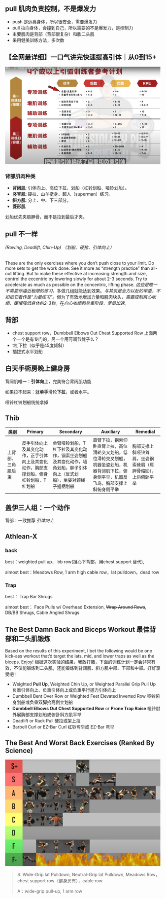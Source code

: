 

## pull  肌肉负责控制，不是爆发力

* push 是远离身体，所以很安全，需要爆发力
* pull 拉向身体，会撞到自己，所以需要的不是爆发力，是控制力
* 主要肌肉是背部（背部很复杂）和肱二头肌
* 采用健美训练方法，多次数

## 【全网最详细】一口气讲完快速提高引体｜从0到15+

![image-20250731132000858](images/image-20250731132000858.png)

### 背部肌肉种类

* **背阔肌**: 引体向上、高位下拉、划船（杠铃划船、哑铃划船）。
* **竖脊肌**: 硬拉、山羊挺身、超人（superman）练习。
* **斜方肌**: 分上、中、下三部分。
* **菱形肌**

划船优先夹肩胛骨，而不是拉到最后才夹。

##  pull 不一样

######  (Rowing, Deadlift, Chin-Up) （划船、硬拉、引体向上）

These are the only exercises where you don’t push close to your limit. Do more sets to get the work done. See it more as “strength practice” than all-out lifting. But to make these effective at increasing strength and size, control the eccentric by lowering slowly for about 2-3 seconds. Try to accelerate as much as possible on the concentric, lifting phase.
*这些是唯一不需要你逼近极限的练习*。多做几组就能达到效果。*与其说是全力以赴的举重，不如把它看作是“力量练习”*。但为了有效地增加力量和肌肉块头，*需要控制离心收缩，缓慢降低身体约2-3秒*。在*向心收缩和举重阶段，尽量加速*。



##  背部

* chest support row，Dumbbell Elbows Out Chest Supported Row
  上面两个一个是有专门的，另一个用可调节凳子么？
* t杠下拉（似乎是45度倾斜）
* 插拔式水平划船



## 白天手術房晚上健身房

背阔肌唯一：**引体向上**，完美符合背阔肌功能

如果拉不起来：就**单手**滑轮**下拉**，或者水平。

哑铃杠铃划船统统拿掉



##  Thib

| 类别               | Primary                                                      | Secondary                                                    | Auxiliary                                                    | Remedial                                                     |
| ------------------ | ------------------------------------------------------------ | ------------------------------------------------------------ | ------------------------------------------------------------ | ------------------------------------------------------------ |
| 上背部、三角肌后束 | 反手引体向上及其变化动作，正手引体向上及其变化动作，胸部支撑划船，俯身杠铃划船，T杠划船 | 单臂哑铃划船，T杠下拉及其变化动作，钢索坐姿划船及其变化动作，墙角划船，胖子引体向上（反式划船），坐姿对颈绳子握柄划船 | 直臂下拉，钢索仰卧直臂上拉，高位滑轮交叉划船，低位滑轮交叉划船，机器坐姿划船，机器背阔肌下拉，俯身侧平举，机器反飞鸟，胸部支撑上斜俯身侧平举 | 胸部支撑上斜哑铃耸肩，坐姿钢索耸肩（肩胛骨缩回），上斜俯卧平举 |


##  盖伊三人组：一个动作

背部：一致推荐 *引体向上*

##  Athlean-X

###  back

best：weighted pull up， bb row(担心下背部，用chest support 替代), 

almost best：Meadows Row, 1 arm high cable row，lat pulldown，dead row

###  Trap 

best：  Trap Bar Shrugs

almost best： Face Pulls w/ Overhead Extension, ~~Wrap Around Rows~~, DB/BB Shrugs, Cable Angled Shrugs






##  The Best Damn Back and Biceps Workout 最佳背部和二头肌锻炼

Based on the results of this experiment, I bet the following would be one kick-ass workout that’d target the lats, mid, and lower traps as well as the biceps. Enjoy!
根据这次实验的结果，我敢打赌，下面的训练计划一定会非常有效，不仅能锻炼到二头肌，还能锻炼到背阔肌、斜方肌中部、下部和中部。好好享受吧！

- Weighted **Pull Up**, Weighted Chin Up, or Weighted Parallel Grip Pull Up
  负重引体向上、负重引体向上或负重平行握力引体向上
- Dumbbell Bent Over Row or Weighted Feet Elevated Inverted Row
  哑铃俯身划船或负重双脚抬高倒立划船
- **Dumbbell Elbows Out Chest Supported Row** or **Prone Trap Raise**
  哑铃肘外展胸部支撑划船或俯卧斜方肌平举
- Deadlift or Rack Pull
  硬拉或架上拉
- Barbell Curl or EZ-Bar Curl
  杠铃弯举或 EZ-Bar 弯举

##  The Best And Worst Back Exercises (Ranked By Science)

![image-20250722220227785](./images/image-20250722220227785.webp)

> S:  Wide-Grip lat Pulldown, Neutral-Grip lat Pulldown, Meadows Row， chest support row（健身房有），cable row
>
> A：wide-grip pull-up,  1 arm row
>
> 

